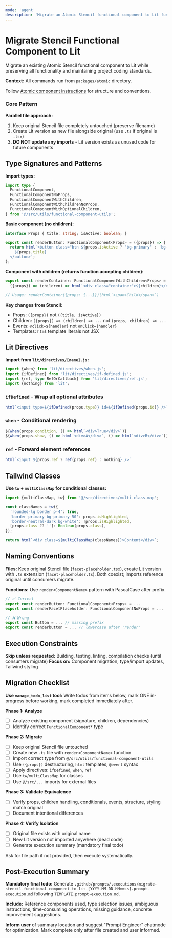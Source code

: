 ```yaml
---
mode: 'agent'
description: 'Migrate an Atomic Stencil functional component to Lit functional component'
---
```


# Migrate Stencil Functional Component to Lit

Migrate an existing Atomic Stencil functional component to Lit while preserving all functionality and maintaining project coding standards.

**Context:** All commands run from `packages/atomic` directory.

Follow [Atomic component instructions](../instructions/atomic.instructions.md) for structure and conventions.

### Core Pattern

**Parallel file approach:**
1. Keep original Stencil file completely untouched (preserve filename)
2. Create Lit version as new file alongside original (use `.ts` if original is `.tsx`)
3. **DO NOT update any imports** - Lit version exists as unused code for future components

## Type Signatures and Patterns

**Import types:**
```typescript
import type {
  FunctionalComponent,
  FunctionalComponentNoProps,
  FunctionalComponentWithChildren,
  FunctionalComponentWithChildrenNoProps,
  FunctionalComponentWithOptionalChildren,
} from '@/src/utils/functional-component-utils';
```

**Basic component (no children):**
```typescript
interface Props { title: string; isActive: boolean; }

export const renderButton: FunctionalComponent<Props> = ({props}) => {
  return html`<button class="btn ${props.isActive ? 'bg-primary' : 'bg-secondary'}">
    ${props.title}
  </button>`;
};
```

**Component with children (returns function accepting children):**
```typescript
export const renderContainer: FunctionalComponentWithChildren<Props> =
  ({props}) => (children) => html`<div class="container">${children}</div>`;

// Usage: renderContainer({props: {...}})(html`<span>Child</span>`)
```

**Key changes from Stencil:**
- Props: `({props})` not `({title, isActive})`
- Children: `({props}) => (children) => ...` not `(props, children) => ...`
- Events: `@click=${handler}` not `onClick={handler}`
- Templates: `html` template literals not JSX

## Lit Directives

**Import from `lit/directives/[name].js`:**
```typescript
import {when} from 'lit/directives/when.js';
import {ifDefined} from 'lit/directives/if-defined.js';
import {ref, type RefOrCallback} from 'lit/directives/ref.js';
import {nothing} from 'lit';
```

### `ifDefined` - Wrap all optional attributes
```typescript
html`<input type=${ifDefined(props.type)} id=${ifDefined(props.id)} />`
```

### `when` - Conditional rendering
```typescript
${when(props.condition, () => html`<div>True</div>`)}
${when(props.show, () => html`<div>A</div>`, () => html`<div>B</div>`)}
```

### `ref` - Forward element references
```typescript
html`<input ${props.ref ? ref(props.ref) : nothing} />`
```

## Tailwind Classes

**Use `tw` + `multiClassMap` for conditional classes:**
```typescript
import {multiClassMap, tw} from '@/src/directives/multi-class-map';

const classNames = tw({
  'rounded-lg border p-4': true,
  'border-primary bg-primary-50': props.isHighlighted,
  'border-neutral-dark bg-white': !props.isHighlighted,
  [props.class ?? '']: Boolean(props.class),
});

return html`<div class=${multiClassMap(classNames)}>Content</div>`;
```

## Naming Conventions

**Files:** Keep original Stencil file (`facet-placeholder.tsx`), create Lit version with `.ts` extension (`facet-placeholder.ts`). Both coexist; imports reference original until consumers migrate.

**Functions:** Use `render<ComponentName>` pattern with PascalCase after prefix.
```typescript
// ✅ Correct
export const renderButton: FunctionalComponent<Props> = ...
export const renderFacetPlaceholder: FunctionalComponentNoProps = ...

// ❌ Wrong
export const Button = ... // missing prefix
export const renderbutton = ... // lowercase after 'render'
```

## Execution Constraints

**Skip unless requested:** Building, testing, linting, compilation checks (until consumers migrate)
**Focus on:** Component migration, type/import updates, Tailwind styling

## Migration Checklist

**Use `manage_todo_list` tool:** Write todos from items below, mark ONE in-progress before working, mark completed immediately after.

**Phase 1: Analyze**
- [ ] Analyze existing component (signature, children, dependencies)
- [ ] Identify correct `FunctionalComponent*` type

**Phase 2: Migrate**
- [ ] Keep original Stencil file untouched
- [ ] Create new `.ts` file with `render<ComponentName>` function
- [ ] Import correct type from `@/src/utils/functional-component-utils`
- [ ] Use `({props})` destructuring, `html` templates, `@event` syntax
- [ ] Apply directives: `ifDefined`, `when`, `ref`
- [ ] Use `tw`/`multiClassMap` for classes
- [ ] Use `@/src/...` imports for external files

**Phase 3: Validate Equivalence**
- [ ] Verify props, children handling, conditionals, events, structure, styling match original
- [ ] Document intentional differences

**Phase 4: Verify Isolation**
- [ ] Original file exists with original name
- [ ] New Lit version not imported anywhere (dead code)
- [ ] Generate execution summary (mandatory final todo)

Ask for file path if not provided, then execute systematically.

## Post-Execution Summary

**Mandatory final todo:** Generate `.github/prompts/.executions/migrate-stencil-functional-component-to-lit-[YYYY-MM-DD-HHmmss].prompt-execution.md` following `TEMPLATE.prompt-execution.md`.

**Include:** Reference components used, type selection issues, ambiguous instructions, time-consuming operations, missing guidance, concrete improvement suggestions.

**Inform user** of summary location and suggest "Prompt Engineer" chatmode for optimization. Mark complete only after file created and user informed.
